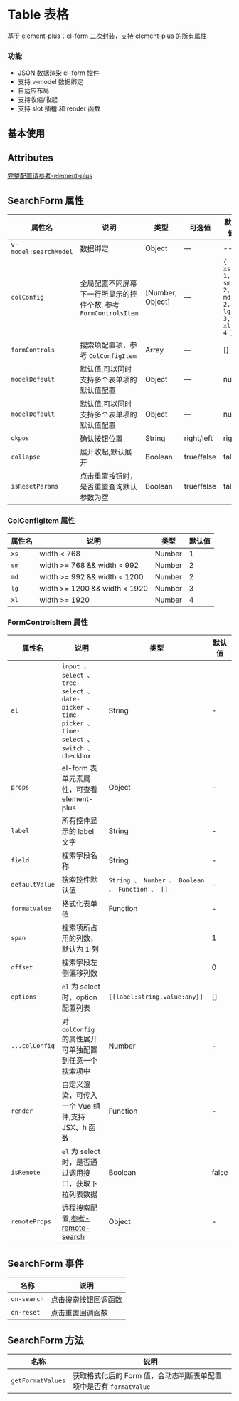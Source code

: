 # Table 表格

基于 element-plus：el-form 二次封装，支持 element-plus 的所有属性

### 功能

- JSON 数据渲染 el-form 控件
- 支持 v-model 数据绑定
- 自适应布局
- 支持收缩/收起
- 支持 slot 插槽 和 render 函数

## 基本使用

<demo src="./basic.vue"></demo>

## Attributes

[完整配置请参考-element-plus](https://element-plus.org/zh-CN/component/table.html)

## SearchForm 属性

| 属性名                | 说明                                                            | 类型             | 可选值     | 默认值                                  |
| --------------------- | --------------------------------------------------------------- | ---------------- | ---------- | --------------------------------------- |
| `v-model:searchModel` | 数据绑定                                                        | Object           | —          | --                                      |
| `colConfig`           | 全局配置不同屏幕下一行所显示的控件个数, 参考 `FormControlsItem` | [Number, Object] | —          | `{ xs: 1, sm: 2, md: 2, lg: 3, xl: 4 }` |
| `formControls`        | 搜索项配置项，参考 `ColConfigItem`                              | Array            | —          | []                                      |
| `modelDefault`        | 默认值,可以同时支持多个表单项的默认值配置                       | Object           | —          | null                                    |
| `modelDefault`        | 默认值,可以同时支持多个表单项的默认值配置                       | Object           | —          | null                                    |
| `okpos`               | 确认按钮位置                                                    | String           | right/left | right                                   |
| `collapse`            | 展开收起,默认展开                                               | Boolean          | true/false | false                                   |
| `isResetParams`       | 点击重置按钮时，是否重置查询默认参数为空                        | Boolean          | true/false | false                                   |

### ColConfigItem 属性

| 属性名 | 说明                          | 类型   | 默认值 |
| ------ | ----------------------------- | ------ | ------ |
| `xs`   | width < 768                   | Number | 1      |
| `sm`   | width >= 768 && width < 992   | Number | 2      |
| `md`   | width >= 992 && width < 1200  | Number | 2      |
| `lg`   | width >= 1200 && width < 1920 | Number | 3      |
| `xl`   | width >= 1920                 | Number | 4      |

### FormControlsItem 属性

| 属性名         | 说明                                                                                                | 类型                                            | 默认值 |
| -------------- | --------------------------------------------------------------------------------------------------- | ----------------------------------------------- | ------ |
| `el`           | `input 、 select 、 tree-select 、 date-picker 、 time-picker 、 time-select 、 switch 、 checkbox` | String                                          | -      |
| `props`        | el-form 表单元素属性，可查看 element-plus                                                           | Object                                          | -      |
| `label`        | 所有控件显示的 label 文字                                                                           | String                                          | -      |
| `field`        | 搜索字段名称                                                                                        | String                                          | -      |
| `defaultValue` | 搜索控件默认值                                                                                      | `String 、 Number 、 Boolean 、 Function 、 []` | -      |
| `formatValue`  | 格式化表单值                                                                                        | Function                                        | -      |
| `span`         | 搜索项所占用的列数，默认为 1 列                                                                     |                                                 | 1      |
| `offset`       | 搜索字段左侧偏移列数                                                                                |                                                 | 0      |
| `options`      | `el` 为 select 时，option 配置列表                                                                  | `[{label:string,value:any}]`                    | []     |
| `...colConfig` | 对 `colConfig` 的属性展开可单独配置到任意一个搜索项中                                               | Number                                          | -      |
| `render`       | 自定义渲染，可传入一个 Vue 组件,支持 JSX、h 函数                                                    | Function                                        | -      |
| `isRemote`     | `el` 为 select 时，是否通过调用接口，获取下拉列表数据                                               | Boolean                                         | false  |
| `remoteProps`  | 远程搜索配置,[参考-remote-search](http://10.130.136.69:7200/examples/remote-search/)                | Object                                          | -      |

## SearchForm 事件

| 名称        | 说明                 |
| ----------- | -------------------- |
| `on-search` | 点击搜索按钮回调函数 |
| `on-reset`  | 点击重置回调函数     |

## SearchForm 方法

| 名称              | 说明                                                               |
| ----------------- | ------------------------------------------------------------------ |
| `getFormatValues` | 获取格式化后的 Form 值，会动态判断表单配置项中是否有 `formatValue` |
